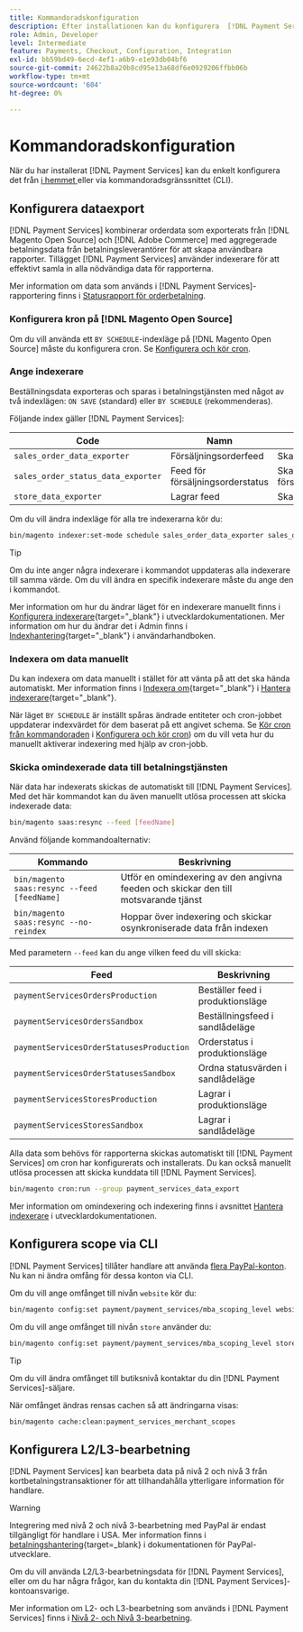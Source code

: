 ```yaml
---
title: Kommandoradskonfiguration
description: Efter installationen kan du konfigurera  [!DNL Payment Services] med kommandoradsgränssnittet (CLI).
role: Admin, Developer
level: Intermediate
feature: Payments, Checkout, Configuration, Integration
exl-id: bb59bd49-6ecd-4ef1-a6b9-e1e93db04bf6
source-git-commit: 24622b8a20b8cd95e13a68df6e0929206ffbb06b
workflow-type: tm+mt
source-wordcount: '604'
ht-degree: 0%

---
```


# Kommandoradskonfiguration

När du har installerat [!DNL Payment Services] kan du enkelt konfigurera det från [ i hemmet ](payments-home.md) eller via kommandoradsgränssnittet (CLI).

## Konfigurera dataexport

[!DNL Payment Services] kombinerar orderdata som exporterats från [!DNL Magento Open Source] och [!DNL Adobe Commerce] med aggregerade betalningsdata från betalningsleverantörer för att skapa användbara rapporter. Tillägget [!DNL Payment Services] använder indexerare för att effektivt samla in alla nödvändiga data för rapporterna.

Mer information om data som används i [!DNL Payment Services]-rapportering finns i [Statusrapport för orderbetalning](order-payment-status.md#data-used-in-the-report).

### Konfigurera kron på [!DNL Magento Open Source]

Om du vill använda ett `BY SCHEDULE`-indexläge på [!DNL Magento Open Source] måste du konfigurera cron. Se [Konfigurera och kör cron](https://experienceleague.adobe.com/en/docs/commerce-operations/configuration-guide/cli/configure-cron-jobs).

### Ange indexerare

Beställningsdata exporteras och sparas i betalningstjänsten med något av två indexlägen: `ON SAVE` (standard) eller `BY SCHEDULE` (rekommenderas).

Följande index gäller [!DNL Payment Services]:

| Code | Namn | Beskrivning |
|    ---    |  ---  |  ---  |
| `sales_order_data_exporter` | Försäljningsorderfeed | Skapar index för orderdata |
| `sales_order_status_data_exporter` | Feed för försäljningsorderstatus | Skapar index för försäljningsorderstatusdata |
| `store_data_exporter` | Lagrar feed | Skapar index för butiksdata |

Om du vill ändra indexläge för alla tre indexerarna kör du:

```bash
bin/magento indexer:set-mode schedule sales_order_data_exporter sales_order_status_data_exporter store_data_exporter
```

>[!TIP]
>
>Om du inte anger några indexerare i kommandot uppdateras alla indexerare till samma värde. Om du vill ändra en specifik indexerare måste du ange den i kommandot.

Mer information om hur du ändrar läget för en indexerare manuellt finns i [Konfigurera indexerare](https://experienceleague.adobe.com/en/docs/commerce-operations/configuration-guide/cli/manage-indexers#configure-indexers){target="_blank"} i utvecklardokumentationen. Mer information om hur du ändrar det i Admin finns i [Indexhantering](https://experienceleague.adobe.com/en/docs/commerce-admin/systems/tools/index-management#change-the-index-mode){target="_blank"} i användarhandboken.

### Indexera om data manuellt

Du kan indexera om data manuellt i stället för att vänta på att det ska hända automatiskt. Mer information finns i [Indexera om](https://experienceleague.adobe.com/en/docs/commerce-operations/configuration-guide/cli/manage-indexers#reindex){target="_blank"} i [Hantera indexerare](https://experienceleague.adobe.com/en/docs/commerce-operations/configuration-guide/cli/manage-indexers){target="_blank"}.

När läget `BY SCHEDULE` är inställt spåras ändrade entiteter och cron-jobbet uppdaterar indexvärdet för dem baserat på ett angivet schema. Se [Kör cron från kommandoraden](https://experienceleague.adobe.com/en/docs/commerce-operations/configuration-guide/cli/configure-cron-jobs#config-cli-cron-group-run) i [Konfigurera och kör cron](https://experienceleague.adobe.com/en/docs/commerce-operations/configuration-guide/cli/configure-cron-jobs)) om du vill veta hur du manuellt aktiverar indexering med hjälp av cron-jobb.

### Skicka omindexerade data till betalningstjänsten

När data har indexerats skickas de automatiskt till [!DNL Payment Services]. Med det här kommandot kan du även manuellt utlösa processen att skicka indexerade data:

```bash
bin/magento saas:resync --feed [feedName]
```

Använd följande kommandoalternativ:

| Kommando | Beskrivning |
|  ---  |  ---  |
| `bin/magento saas:resync --feed [feedName]` | Utför en omindexering av den angivna feeden och skickar den till motsvarande tjänst |
| `bin/magento saas:resync --no-reindex` | Hoppar över indexering och skickar osynkroniserade data från indexen |

Med parametern `--feed` kan du ange vilken feed du vill skicka:

| Feed | Beskrivning |
|  ---  |  ---  |
| `paymentServicesOrdersProduction` | Beställer feed i produktionsläge |
| `paymentServicesOrdersSandbox` | Beställningsfeed i sandlådeläge |
| `paymentServicesOrderStatusesProduction` | Orderstatus i produktionsläge |
| `paymentServicesOrderStatusesSandbox` | Ordna statusvärden i sandlådeläge |
| `paymentServicesStoresProduction` | Lagrar i produktionsläge |
| `paymentServicesStoresSandbox` | Lagrar i sandlådeläge |

Alla data som behövs för rapporterna skickas automatiskt till [!DNL Payment Services] om cron har konfigurerats och installerats. Du kan också manuellt utlösa processen att skicka kunddata till [!DNL Payment Services].

```bash
bin/magento cron:run --group payment_services_data_export
```

Mer information om omindexering och indexering finns i avsnittet [Hantera indexerare](https://experienceleague.adobe.com/en/docs/commerce-operations/configuration-guide/cli/manage-indexers) i utvecklardokumentationen.

## Konfigurera scope via CLI

[!DNL Payment Services] tillåter handlare att använda [flera PayPal-konton](settings.md#use-multiple-paypal-accounts). Nu kan ni ändra omfång för dessa konton via CLI.

Om du vill ange omfånget till nivån `website` kör du:

```bash
bin/magento config:set payment/payment_services/mba_scoping_level website
```

Om du vill ange omfånget till nivån `store` använder du:

```bash
bin/magento config:set payment/payment_services/mba_scoping_level store
```

>[!TIP]
>
> Om du vill ändra omfånget till butiksnivå kontaktar du din [!DNL Payment Services]-säljare.

När omfånget ändras rensas cachen så att ändringarna visas:

```bash
bin/magento cache:clean:payment_services_merchant_scopes
```

## Konfigurera L2/L3-bearbetning

[!DNL Payment Services] kan bearbeta data på nivå 2 och nivå 3 från kortbetalningstransaktioner för att tillhandahålla ytterligare information för handlare.

>[!WARNING]
>
> Integrering med nivå 2 och nivå 3-bearbetning med PayPal är endast tillgängligt för handlare i USA. Mer information finns i [betalningshantering](https://developer.paypal.com/docs/checkout/advanced/processing/){target=_blank} i dokumentationen för PayPal-utvecklare.

Om du vill använda L2/L3-bearbetningsdata för [!DNL Payment Services], eller om du har några frågor, kan du kontakta din [!DNL Payment Services]-kontoansvarige.

Mer information om L2- och L3-bearbetning som används i [!DNL Payment Services] finns i [Nivå 2- och Nivå 3-bearbetning](levels-card-payment-transactions.md).

